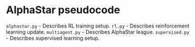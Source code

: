 # AlphaStar pseudocode

`alphastar.py` - Describes RL training setup.
`rl.py` - Describes reinforcement learning update.
`multiagent.py` - Describes AlphaStar league.
`supervised.py` - Describes supervised learning setup.
